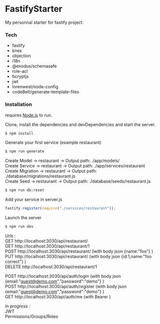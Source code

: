 # FastifyStarter

My personnal starter for fastify project.

### Tech

- fastify
- knex
- objection
- i18n
- @exodus/schemasafe
- role-acl
- bcryptjs
- jwt
- lorenwest/node-config
- codeBelt/generate-template-files

### Installation

requires [Node.js](https://nodejs.org/) to run.

Clone, install the dependencies and devDependencies and start the server.

```sh
$ npm install
```

Generate your first service (example restaurant)

```sh
$ npm run generate
```

Create Model -> restaurant -> Output path: ./app/models/  
Create Service -> restaurant -> Output path: ./app/services/restaurant  
Create Migration -> restaurant -> Output path: ./database/migrations/restaurant.js  
Create Seed -> restaurant -> Output path: ./database/seeds/restaurant.js

```sh
$ npm run db:reset
```

Add your service in server.js

```js
fastify.register(require("./services/restaurant"));
```

Launch the server

```sh
$ npm run dev
```

_Urls :_  
GET http://localhost:3030/api/restaurant/  
GET http://localhost:3030/api/restaurant/1  
POST http://localhost:3030/api/restaurant/ (with body json {name:"foo"} )  
PUT http://localhost:3030/api/restaurant/ (with body json {id:1,name:"foo correct"} )  
DELETE http://localhost:3030/api/restaurant/1

POST http://localhost:3030/api/auth/login (with body json {email:"guest@demo.com","password":"demo"} )  
POST http://localhost:3030/api/auth/register (with body json {email:"guest@demo.com","password":"demo"} )  
GET http://localhost:3030/api/auth/me (with Bearer )

_In progress :_  
JWT  
Permissions/Groups/Roles

